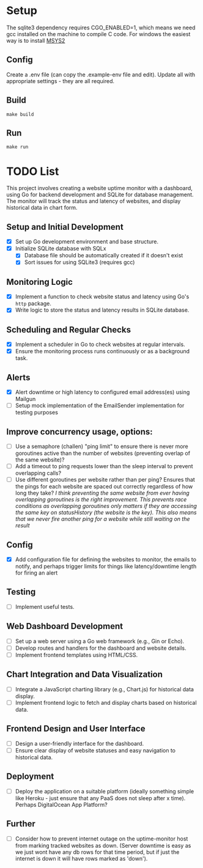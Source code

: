 # Setup
The sqlite3 dependency requires CGO_ENABLED=1, which means we need gcc installed on the machine to compile C code. For windows the easiest way is to install [MSYS2](https://www.msys2.org/)

## Config
Create a .env file (can copy the .example-env file and edit). Update all with appropriate settings - they are all required.

## Build
```make
make build
```

## Run
```make 
make run
```

# TODO List

This project involves creating a website uptime monitor with a dashboard, using Go for backend development and SQLite for database management. The monitor will track the status and latency of websites, and display historical data in chart form.

## Setup and Initial Development
- [x] Set up Go development environment and base structure.
- [x] Initialize SQLite database with SQLx 
    - [x] Database file should be automatically created if it doesn't exist
    - [x] Sort issues for using SQLite3 (requires gcc)

## Monitoring Logic
- [x] Implement a function to check website status and latency using Go's `http` package.
- [x] Write logic to store the status and latency results in SQLite database.

## Scheduling and Regular Checks
- [x] Implement a scheduler in Go to check websites at regular intervals.
- [x] Ensure the monitoring process runs continuously or as a background task.

## Alerts
- [x] Alert downtime or high latency to configured email address(es) using Mailgun
- [ ] Setup mock implementation of the EmailSender implementation for testing purposes

## Improve concurrency usage, options:
- [ ] Use a semaphore (challen) "ping limit" to ensure there is never more goroutines active than the number of websites (preventing overlap of the same website)?
- [ ] Add a timeout to ping requests lower than the sleep interval to prevent overlapping calls?
- [ ] Use different goroutines per website rather than per ping? Ensures that the pings for each website are spaced out correctly regardless of how long they take?
*I think preventing the same website from ever having overlapping goroutines is the right improvement. This prevents race conditions as overlapping goroutines only matters if they are accessing the same key on statusHistory (the website is the key). This also means that we never fire another ping for a website while still waiting on the result*

## Config
- [x] Add configuration file for defining the websites to monitor, the emails to notify, and perhaps trigger limits for things like latency/downtime length for firing an alert

## Testing
- [ ] Implement useful tests. 

## Web Dashboard Development
- [ ] Set up a web server using a Go web framework (e.g., Gin or Echo).
- [ ] Develop routes and handlers for the dashboard and website details.
- [ ] Implement frontend templates using HTML/CSS.

## Chart Integration and Data Visualization
- [ ] Integrate a JavaScript charting library (e.g., Chart.js) for historical data display.
- [ ] Implement frontend logic to fetch and display charts based on historical data.

## Frontend Design and User Interface
- [ ] Design a user-friendly interface for the dashboard.
- [ ] Ensure clear display of website statuses and easy navigation to historical data.

## Deployment
- [ ] Deploy the application on a suitable platform (ideally something simple like Heroku - just ensure that any PaaS does not sleep after x time). Perhaps DigitalOcean App Platform?

## Further
 - [ ] Consider how to prevent internet outage on the uptime-monitor host from marking tracked websites as down. (Server downtime is easy as we just wont have any db rows for that time period, but if just the internet is down it will have rows marked as 'down'). 